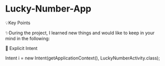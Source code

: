 # Lucky-Number-App






💡Key Points 

✨During the project, I learned new things and would like to keep in your mind in the following: 



📌 Explicit Intent 

Intent i = new Intent(getApplicationContext(), LuckyNumberActivity.class);
